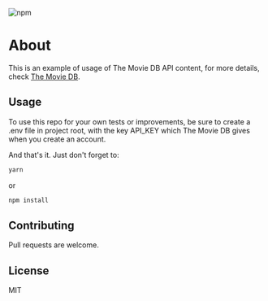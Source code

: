 ![npm](https://img.shields.io/npm/v/react-native?color=%232fa90f&label=react-native&style=plastic)

# About

This is an example of usage of The Movie DB API content, for more details, check [The Movie DB](https://developers.themoviedb.org/3/getting-started/introduction).

## Usage

To use this repo for your own tests or improvements, be sure to create a .env file in project root, with the key API_KEY which The Movie DB gives when you create an account.

And that's it. Just don't forget to:

```bash
yarn
```

or

```bash
npm install
```

## Contributing

Pull requests are welcome.

## License

MIT
